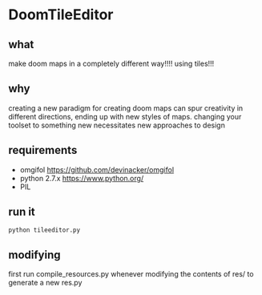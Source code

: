 # DoomTileEditor

## what
make doom maps in a completely different way!!!! using tiles!!!

## why
creating a new paradigm for creating doom maps can spur creativity in different directions, ending up with new styles of maps. changing your toolset to something new necessitates new approaches to design

## requirements
* omgifol https://github.com/devinacker/omgifol
* python 2.7.x https://www.python.org/
* PIL

## run it
`python tileeditor.py`

## modifying
first run compile_resources.py whenever modifying the contents of res/ to generate a new res.py

